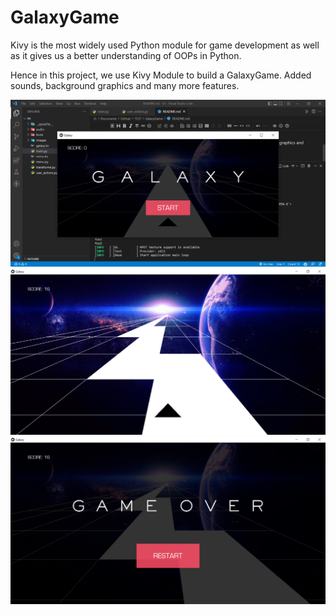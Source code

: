 # GalaxyGame

Kivy is the most widely used Python module for game development as well as it gives us a better understanding of OOPs in Python.

Hence in this project, we use Kivy Module to build a GalaxyGame. Added sounds, background graphics and many more features.

![1660764754086](image/README/1660764754086.png)![1660764794820](image/README/1660764794820.png)![1660764807131](image/README/1660764807131.png)
